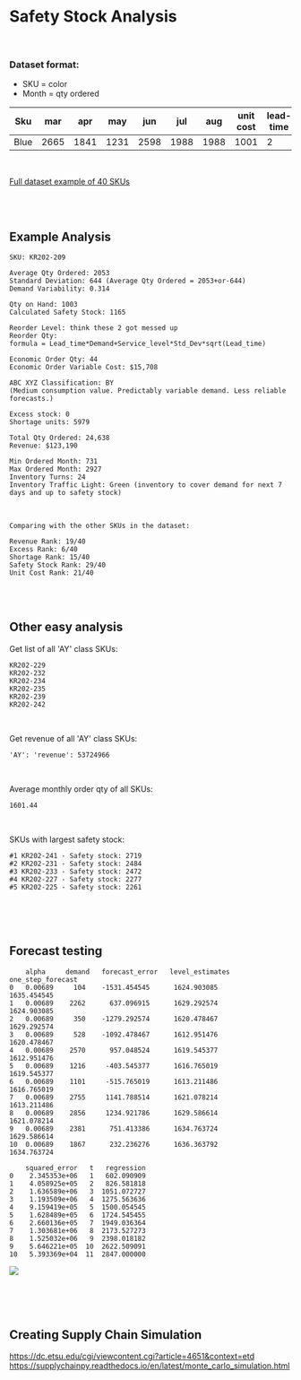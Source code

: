# Safety Stock Analysis

<br>

### Dataset format:
- SKU = color
- Month = qty ordered

Sku | mar | apr | may | jun | jul | aug | unit cost | lead-time | retail_price | qty_on_hand | backlog
--- | --- | --- | --- | --- | --- | --- | --- | --- | --- | --- | ---
Blue | 2665 | 1841 | 1231 | 2598 | 1988 | 1988 | 1001 | 2 | 5000 | 1003 | 10

<br>

[Full dataset example of 40 SKUs](https://github.com/KevinFasusi/supplychainpy/blob/master/supplychainpy/sample_data/complete_dataset_small.csv)

<br>
<br>

## Example Analysis
```
SKU: KR202-209

Average Qty Ordered: 2053  
Standard Deviation: 644 (Average Qty Ordered = 2053+or-644)  
Demand Variability: 0.314

Qty on Hand: 1003  
Calculated Safety Stock: 1165

Reorder Level: think these 2 got messed up
Reorder Qty: 
formula = Lead_time*Demand+Service_level*Std_Dev*sqrt(Lead_time)

Economic Order Qty: 44  
Economic Order Variable Cost: $15,708

ABC XYZ Classification: BY
(Medium consumption value. Predictably variable demand. Less reliable forecasts.)

Excess stock: 0  
Shortage units: 5979

Total Qty Ordered: 24,638  
Revenue: $123,190

Min Ordered Month: 731  
Max Ordered Month: 2927  
Inventory Turns: 24  
Inventory Traffic Light: Green (inventory to cover demand for next 7 days and up to safety stock)
```

<br>

```
Comparing with the other SKUs in the dataset:

Revenue Rank: 19/40  
Excess Rank: 6/40  
Shortage Rank: 15/40  
Safety Stock Rank: 29/40  
Unit Cost Rank: 21/40
```

<br>
<br>

## Other easy analysis
Get list of all 'AY' class SKUs:
```
KR202-229
KR202-232
KR202-234
KR202-235
KR202-239
KR202-242
```

<br>

Get revenue of all 'AY' class SKUs:
```
'AY': 'revenue': 53724966
```

<br>

Average monthly order qty of all SKUs:
```
1601.44
```

<br>

SKUs with largest safety stock:
```
#1 KR202-241 - Safety stock: 2719
#2 KR202-231 - Safety stock: 2484
#3 KR202-233 - Safety stock: 2472
#4 KR202-227 - Safety stock: 2277
#5 KR202-225 - Safety stock: 2261
```

<br>
<br>
<br>

## Forecast testing
```
    alpha     demand   forecast_error   level_estimates    one_step_forecast
0   0.00689     104    -1531.454545      1624.903085        1635.454545
1   0.00689    2262      637.096915      1629.292574        1624.903085
2   0.00689     350    -1279.292574      1620.478467        1629.292574
3   0.00689     528    -1092.478467      1612.951476        1620.478467
4   0.00689    2570      957.048524      1619.545377        1612.951476
5   0.00689    1216     -403.545377      1616.765019        1619.545377
6   0.00689    1101     -515.765019      1613.211486        1616.765019
7   0.00689    2755     1141.788514      1621.078214        1613.211486
8   0.00689    2856     1234.921786      1629.586614        1621.078214
9   0.00689    2381      751.413386      1634.763724        1629.586614
10  0.00689    1867      232.236276      1636.363792        1634.763724

    squared_error   t   regression
0    2.345353e+06   1   602.090909
1    4.058925e+05   2   826.581818
2    1.636589e+06   3  1051.072727
3    1.193509e+06   4  1275.563636
4    9.159419e+05   5  1500.054545
5    1.628489e+05   6  1724.545455
6    2.660136e+05   7  1949.036364
7    1.303681e+06   8  2173.527273
8    1.525032e+06   9  2398.018182
9    5.646221e+05  10  2622.509091
10   5.393369e+04  11  2847.000000
```
![](https://supplychainpy.readthedocs.io/en/latest/_images/image3.png)

<br>
<br>
<br>

## Creating Supply Chain Simulation
https://dc.etsu.edu/cgi/viewcontent.cgi?article=4651&context=etd  
https://supplychainpy.readthedocs.io/en/latest/monte_carlo_simulation.html
